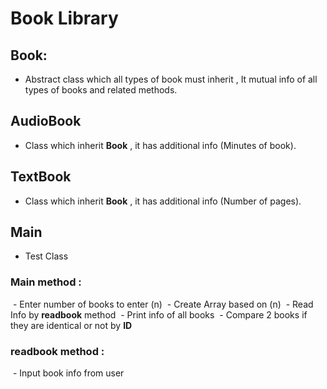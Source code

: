# Book Library
## Book:
- Abstract class which all types of book must inherit , It mutual info of all types of books and related methods.
## AudioBook
- Class which inherit **Book** , it has additional info (Minutes of book).
## TextBook
- Class which inherit **Book** , it has additional info (Number of pages).
## Main
- Test Class
### Main method : 
&nbsp;- Enter number of books to enter (n)
&nbsp;- Create Array based on (n)
&nbsp;- Read Info by **readbook** method
&nbsp;- Print info of all books
&nbsp;- Compare 2 books if they are identical or not by **ID**
### readbook method : 
&nbsp;- Input book info from user

